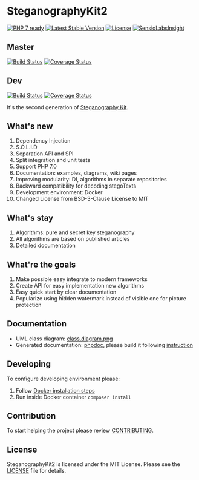 SteganographyKit2
=================

[![PHP 7 ready](http://php7ready.timesplinter.ch/picamator/SteganographyKit2/dev/badge.svg)](https://travis-ci.org/picamator/SteganographyKit2)
[![Latest Stable Version](https://poser.pugx.org/picamator/steganographykit2/v/stable.svg)](https://packagist.org/packages/picamator/steganographykit2)
[![License](https://poser.pugx.org/picamator/steganographykit2/license.svg)](https://packagist.org/packages/picamator/steganographykit2)
[![SensioLabsInsight](https://insight.sensiolabs.com/projects/9325b5d8-dd55-42a8-9d38-ef5f745ad3e8/mini.png)](https://insight.sensiolabs.com/projects/9325b5d8-dd55-42a8-9d38-ef5f745ad3e8)

Master
------
[![Build Status](https://travis-ci.org/picamator/SteganographyKit2.svg?branch=master)](https://travis-ci.org/picamator/SteganographyKit2)
[![Coverage Status](https://coveralls.io/repos/github/picamator/SteganographyKit2/badge.svg?branch=master)](https://coveralls.io/github/picamator/SteganographyKit2?branch=master)

Dev
---
[![Build Status](https://travis-ci.org/picamator/SteganographyKit2.svg?branch=dev)](https://travis-ci.org/picamator/SteganographyKit2)
[![Coverage Status](https://coveralls.io/repos/github/picamator/SteganographyKit2/badge.svg?branch=dev)](https://coveralls.io/github/picamator/SteganographyKit2?branch=dev)

It's the second generation of [Steganography Kit](https://github.com/picamator/SteganographyKit).

What's new
----------
1. Dependency Injection
2. S.O.L.I.D
3. Separation API and SPI
4. Split integration and unit tests
5. Support PHP 7.0
6. Documentation: examples, diagrams, wiki pages
7. Improving modularity: DI, algorithms in separate repositories
8. Backward compatibility for decoding stegoTexts
9. Development environment: Docker
10. Changed License from BSD-3-Clause License to MIT

What's stay
-----------
1. Algorithms: pure and secret key steganography
2. All algorithms are based on published articles
3. Detailed documentation

What're the goals
------------------
1. Make possible easy integrate to modern frameworks
2. Create API for easy implementation new algorithms
3. Easy quick start by clear documentation
4. Popularize using hidden watermark instead of visible one for picture protection

Documentation
-------------
* UML class diagram: [class.diagram.png](docs/uml/class.diagram.png)
* Generated documentation: [phpdoc](docs/phpdoc), please build it following [instruction](bin/phpdoc)

Developing
----------
To configure developing environment please:

1. Follow [Docker installation steps](bin/docker/README.md)
2. Run inside Docker container `composer install`

Contribution
------------
To start helping the project please review [CONTRIBUTING](CONTRIBUTING.md).

License
-------
SteganographyKit2 is licensed under the MIT License. Please see the [LICENSE](LICENSE.txt) file for details.
